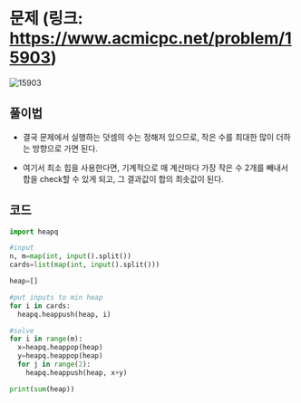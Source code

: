 # 문제 (링크: https://www.acmicpc.net/problem/15903)
![15903](https://user-images.githubusercontent.com/47918242/175952289-531caf24-13e2-45d0-b12c-0f7be3f44bc3.png)

## 풀이법
* 결국 문제에서 실행하는 덧셈의 수는 정해저 있으므로, 작은 수를 최대한 많이 더하는 방향으로 가면 된다.

* 여기서 최소 힙을 사용한다면, 기계적으로 매 계산마다 가장 작은 수 2개를 빼내서 합을 check할 수 있게 되고, 그 결과값이 합의 최솟값이 된다.

## 코드
```python
import heapq

#input
n, m=map(int, input().split())
cards=list(map(int, input().split()))

heap=[]

#put inputs to min heap
for i in cards:
  heapq.heappush(heap, i)

#solve
for i in range(m):
  x=heapq.heappop(heap)
  y=heapq.heappop(heap)
  for j in range(2):
    heapq.heappush(heap, x+y)

print(sum(heap))
```
